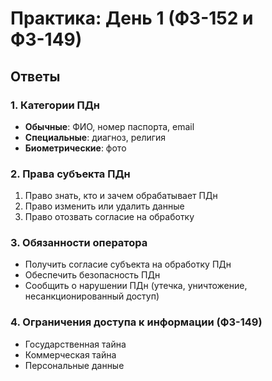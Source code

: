 # Практика: День 1 (ФЗ-152 и ФЗ-149)

## Ответы

### 1. Категории ПДн
- **Обычные**: ФИО, номер паспорта, email
- **Специальные**: диагноз, религия
- **Биометрические**: фото

### 2. Права субъекта ПДн
1. Право знать, кто и зачем обрабатывает ПДн
2. Право изменить или удалить данные
3. Право отозвать согласие на обработку

### 3. Обязанности оператора
- Получить согласие субъекта на обработку ПДн
- Обеспечить безопасность ПДн
- Сообщить о нарушении ПДн (утечка, уничтожение, несанкционированный доступ)

### 4. Ограничения доступа к информации (ФЗ-149)
- Государственная тайна
- Коммерческая тайна
- Персональные данные
